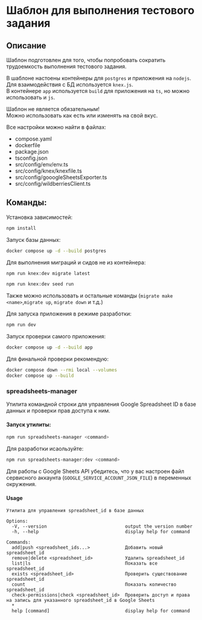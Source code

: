 # Шаблон для выполнения тестового задания

## Описание
Шаблон подготовлен для того, чтобы попробовать сократить трудоемкость выполнения тестового задания.

В шаблоне настоены контейнеры для `postgres` и приложения на `nodejs`.  
Для взаимодействия с БД используется `knex.js`.  
В контейнере `app` используется `build` для приложения на `ts`, но можно использовать и `js`.

Шаблон не является обязательным!\
Можно использовать как есть или изменять на свой вкус.

Все настройки можно найти в файлах:
- compose.yaml
- dockerfile
- package.json
- tsconfig.json
- src/config/env/env.ts
- src/config/knex/knexfile.ts
- src/config/gooogleSheetsExporter.ts
- src/config/wildberriesClient.ts

## Команды:

Установка зависимостей:
```bash
npm install
```

Запуск базы данных:
```bash
docker compose up -d --build postgres
```

Для выполнения миграций и сидов не из контейнера:
```bash
npm run knex:dev migrate latest
```

```bash
npm run knex:dev seed run
```

Также можно использовать и остальные команды (`migrate make <name>`,`migrate up`, `migrate down` и т.д.)

Для запуска приложения в режиме разработки:

```bash
npm run dev
```

Запуск проверки самого приложения:

```bash
docker compose up -d --build app
```

Для финальной проверки рекомендую:

```bash
docker compose down --rmi local --volumes
docker compose up --build
```


### spreadsheets-manager

Утилита командной строки для управления Google Spreadsheet ID в базе данных и проверки прав доступа к ним.

#### Запуск утилиты:

```bash
npm run spreadsheets-manager <command>
```

Для разработки исаользуйте:

```bash
npm run spreadsheets-manager:dev <command>
```

Для работы с Google Sheets API убедитесь, что у вас настроен файл сервисного аккаунта (`GOOGLE_SERVICE_ACCOUNT_JSON_FILE`) в переменных окружения.

#### Usage

```
Утилита для управления spreadsheet_id в базе данных

Options:
  -V, --version                             output the version number
  -h, --help                                display help for command

Commands:
  add|push <spreadsheet_ids...>             Добавить новый spreadsheet_id
  remove|delete <spreadsheet_id>            Удалить spreadsheet_id
  list|ls                                   Показать все spreadsheet_id
  exists <spreadsheet_id>                   Проверить существование spreadsheet_id
  count                                     Показать количество spreadsheet_id
  check-permissions|check <spreadsheet_id>  Проверить доступ и права на запись для указанного spreadsheet_id в Google Sheets
  *
  help [command]                            display help for command

```

